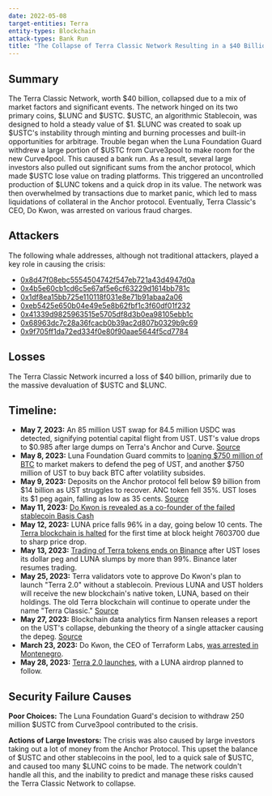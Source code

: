 ```yaml
---
date: 2022-05-08
target-entities: Terra
entity-types: Blockchain
attack-types: Bank Run
title: "The Collapse of Terra Classic Network Resulting in a $40 Billion Loss"
---
```


## Summary

The Terra Classic Network, worth $40 billion, collapsed due to a mix of market factors and significant events. The network hinged on its two primary coins, $LUNC and $USTC. $USTC, an algorithmic Stablecoin, was designed to hold a steady value of $1. $LUNC was created to soak up $USTC's instability through minting and burning processes and built-in opportunities for arbitrage. Trouble began when the Luna Foundation Guard withdrew a large portion of $USTC from Curve3pool to make room for the new Curve4pool. This caused a bank run. As a result, several large investors also pulled out significant sums from the anchor protocol, which made $USTC lose value on trading platforms. This triggered an uncontrolled production of $LUNC tokens and a quick drop in its value. The network was then overwhelmed by transactions due to market panic, which led to mass liquidations of collateral in the Anchor protocol. Eventually, Terra Classic's CEO, Do Kwon, was arrested on various fraud charges.

## Attackers

The following whale addresses, although not traditional attackers, played a key role in causing the crisis:

- [0x8d47f08ebc5554504742f547eb721a43d4947d0a](https://etherscan.io/address/0x8d47f08ebc5554504742f547eb721a43d4947d0a)
- [0x4b5e60cb1cd6c5e67af5e6cf63229d1614bb781c](https://etherscan.io/address/0x4b5e60cb1cd6c5e67af5e6cf63229d1614bb781c)
- [0x1df8ea15bb725e110118f031e8e71b91abaa2a06](https://etherscan.io/address/0x1df8ea15bb725e110118f031e8e71b91abaa2a06)
- [0xeb5425e650b04e49e5e8b62fbf1c3f60df01f232](https://etherscan.io/address/0xeb5425e650b04e49e5e8b62fbf1c3f60df01f232)
- [0x41339d9825963515e5705df8d3b0ea98105ebb1c](https://etherscan.io/address/0x41339d9825963515e5705df8d3b0ea98105ebb1c)
- [0x68963dc7c28a36fcacb0b39ac2d807b0329b9c69](https://etherscan.io/address/0x68963dc7c28a36fcacb0b39ac2d807b0329b9c69)
- [0x9f705ff1da72ed334f0e80f90aae5644f5cd7784](https://etherscan.io/address/0x9f705ff1da72ed334f0e80f90aae5644f5cd7784)

## Losses

The Terra Classic Network incurred a loss of $40 billion, primarily due to the massive devaluation of $USTC and $LUNC.

## Timeline:

- **May 7, 2023:** An 85 million UST swap for 84.5 million USDC was detected, signifying potential capital flight from UST. UST's value drops to $0.985 after large dumps on Terra's Anchor and Curve. [Source](https://www.coindesk.com/business/2022/05/08/ust-briefly-loses-peg-luna-drops-10/)
- **May 8, 2023:** Luna Foundation Guard commits to [loaning $750 million of BTC](https://twitter.com/LFG_org/status/1523512196965167104) to market makers to defend the peg of UST, and another $750 million of UST to buy back BTC after volatility subsides. 
- **May 9, 2023:** Deposits on the Anchor protocol fell below $9 billion from $14 billion as UST struggles to recover. ANC token fell 35%. UST loses its $1 peg again, falling as low as 35 cents. [Source](https://www.coindesk.com/markets/2022/05/09/investors-flee-terras-anchor-as-ust-stablecoin-repeatedly-loses-1-peg/)
- **May 11, 2023:** [Do Kwon is revealed as a co-founder of the failed stablecoin Basis Cash](https://cryptobriefing.com/do-kwon-outed-basis-cash/#:~:text=Terra%20founder%20Do%20Kwon%20has%20been%20revealed%20to,project%20forced%20to%20shut%20down%20amid%20regulatory%20concerns.)
- **May 12, 2023:** LUNA price falls 96% in a day, going below 10 cents. The [Terra blockchain is halted](https://twitter.com/terra_money/status/1524935730308456448?s=20&t=2hnFxgf30_cXALsWTRex1w) for the first time at block height 7603700 due to sharp price drop.
- **May 13, 2023:** [Trading of Terra tokens ends on Binance](https://www.binance.com/en/support/announcement/luna-ust-trading-suspended-f68451879a1841a6a0f44025735d9236) after UST loses its dollar peg and LUNA slumps by more than 99%. Binance later resumes trading. 
- **May 25, 2023:** Terra validators vote to approve Do Kwon's plan to launch "Terra 2.0" without a stablecoin. Previous LUNA and UST holders will receive the new blockchain's native token, LUNA, based on their holdings. The old Terra blockchain will continue to operate under the name "Terra Classic." [Source](https://www.coindesk.com/tech/2022/05/25/terra-snapshot-expected-this-week-heres-how-new-luna-will-be-distributed/)
- **May 27, 2023:** Blockchain data analytics firm Nansen releases a report on the UST's collapse, debunking the theory of a single attacker causing the depeg. [Source](https://www.coindesk.com/layer2/2022/05/27/nansen-research-debunks-single-attacker-myth-in-terras-collapse/)
- **March 23, 2023:** Do Kwon, the CEO of Terraform Labs, [was arrested in Montenegro](https://edition.cnn.com/2023/03/23/tech/south-korea-do-kwon-terra-fraud-arrest-hnk-intl/index.html).
- **May 28, 2023:** [Terra 2.0 launches](https://www.coindesk.com/tech/2022/05/27/new-terra-blockchain-expected-to-launch-on-saturday-luna-airdrop-to-follow/), with a LUNA airdrop planned to follow.


## Security Failure Causes

**Poor Choices:** The Luna Foundation Guard's decision to withdraw 250 million $USTC from Curve3pool contributed to the crisis.

**Actions of Large Investors:** The crisis was also caused by large investors taking out a lot of money from the Anchor Protocol. This upset the balance of $USTC and other stablecoins in the pool, led to a quick sale of $USTC, and caused too many $LUNC coins to be made. The network couldn't handle all this, and the inability to predict and manage these risks caused the Terra Classic Network to collapse.
